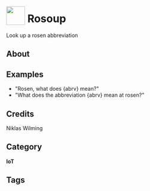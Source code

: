# <img src="https://raw.githack.com/FortAwesome/Font-Awesome/master/svgs/solid/robot.svg" card_color="#40DBB0" width="50" height="50" style="vertical-align:bottom"/> Rosoup
Look up a rosen abbreviation

## About


## Examples
* "Rosen, what does {abrv} mean?"
* "What does the abbreviation {abrv} mean at rosen?"

## Credits
Niklas Wilming

## Category
**IoT**

## Tags

